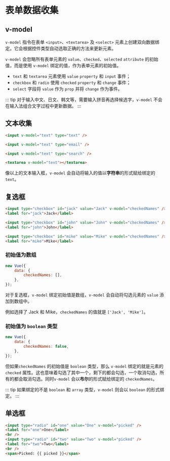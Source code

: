 # 表单数据收集

<script>
	
</script>

## v-model

`v-model` 指令在表单 `<input>`、`<textarea>` 及 `<select>` 元素上创建双向数据绑定。它会根据控件类型自动选取正确的方法来更新元素。

`v-model` 会忽略所有表单元素的 `value`、`checked`、`selected` `attribute` 的初始值，而是使用 `v-model` 绑定的值，作为表单元素的初始值。

-   `text` 和 `textarea` 元素使用 `value` `property` 和 `input` 事件；
-   `checkbox` 和 `radio` 使用 `checked` `property` 和 `change` 事件；
-   `select` 字段将 `value` 作为 `prop` 并将 `change` 作为事件。

::: tip
对于输入中文、日文、韩文等，需要输入拼音再选择候选字，`v-model` 不会在输入法组合文字过程中更新数据。
:::

## 文本收集

```html
<input v-model="text" type="text" />

<input v-model="text" type="email" />

<input v-model="text" type="search" />

<textarea v-model="text"></textarea>
```

像以上的文本输入框，`v-model` 会自动将输入的值以**字符串**的形式赋给绑定的 `text`。

## 复选框

```html
<input type="checkbox" id="jack" value="Jack" v-model="checkedNames" />
<label for="jack">Jack</label>

<input type="checkbox" id="john" value="John" v-model="checkedNames" />
<label for="john">John</label>

<input type="checkbox" id="mike" value="Mike" v-model="checkedNames" />
<label for="mike">Mike</label>
```

### 初始值为数组

```js
new Vue({
	data: {
		checkedNames: [],
	},
});
```

对于复选框，`v-model` 绑定初始值是数组，`v-model` 会自动将勾选元素的 `value` 添加到数组中。

例如选择了 Jack 和 Mike，`checkedNames` 的值就是 `['Jack', 'Mike']`。

### 初始值为 `boolean` 类型

```js
new Vue({
	data: {
		checkedNames: false,
	},
});
```

但如果`checkedNames` 的初始值是 `boolean` 类型，那么 `v-model` 绑定的就是元素的 `checked` 属性。这也意味着勾选了其中一个，剩下的都会勾选，一个取消勾选，所有的都会取消勾选。同时`v-model` 会以**布尔**的形式赋给绑定的 `checkedNames`。

::: tip
如果绑定的不是 `boolean` 和 `array` 类型，`v-model` 则会以 `boolean` 的形式绑定。
:::

## 单选框

```html
<input type="radio" id="one" value="One" v-model="picked" />
<label for="one">One</label>
<br />
<input type="radio" id="two" value="Two" v-model="picked" />
<label for="two">Two</label>
<br />
<span>Picked: {{ picked }}</span>
```
